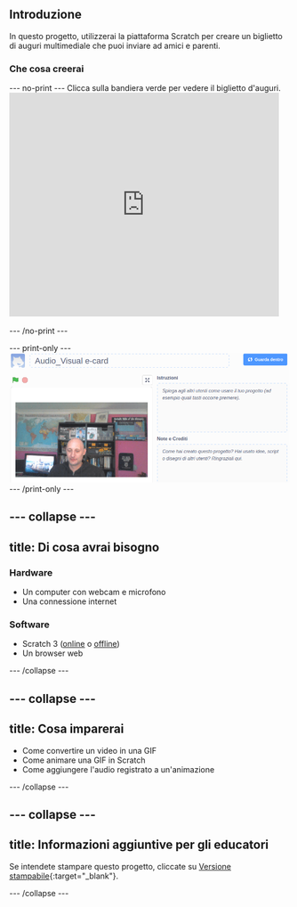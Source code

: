 ## Introduzione

In questo progetto, utilizzerai la piattaforma Scratch per creare un biglietto di auguri multimediale che puoi inviare ad amici e parenti.

### Che cosa creerai

--- no-print --- Clicca sulla bandiera verde per vedere il biglietto d'auguri. <iframe src="https://scratch.mit.edu/projects/419313682/embed" allowtransparency="true" width="485" height="402" frameborder="0" scrolling="no" allowfullscreen></iframe>

--- /no-print ---

--- print-only --- ![Complete project](images/showcase_static.png) --- /print-only ---

--- collapse ---
---
title: Di cosa avrai bisogno
---
### Hardware

- Un computer con webcam e microfono
- Una connessione internet

### Software

- Scratch 3 ([online](http://rpf.io/scratchon) o [offline](http://rpf.io/scratchoff))
- Un browser web

--- /collapse ---

--- collapse ---
---
title: Cosa imparerai
---

- Come convertire un video in una GIF
- Come animare una GIF in Scratch
- Come aggiungere l'audio registrato a un'animazione

--- /collapse ---

--- collapse ---
---
title: Informazioni aggiuntive per gli educatori
---

Se intendete stampare questo progetto, cliccate su [Versione stampabile](https://projects.raspberrypi.org/en/projects/av-e-card/print){:target="_blank"}.

--- /collapse ---
